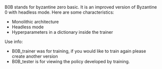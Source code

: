 B0B stands for byzantine zero basic. It is an improved version of Byzantine 0 with headless mode. Here are some characteristics:

* Monolithic architecture
* Headless mode
* Hyperparameters in a dictionary inside the trainer

Use info:
* B0B_trainer was for training, if you would like to train again please create another version
* B0B_tester is for viewing the policy developed by training. 